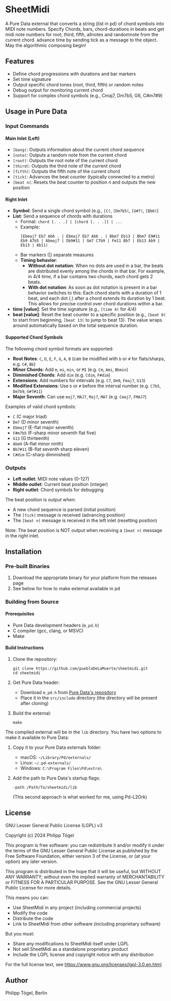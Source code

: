 # SheetMidi

A Pure Data external that converts a string (list in pd) of chord symbols into MIDI note numbers. Specify Chords, bars, chord-durations in beats and get midi note numbers for root, third, fifth, allnotes and randomnote from the current chord. advance time by sending tick as a message to the object. May the algorithmic composing begin!

## Features

- Define chord progressions with durations and bar markers
- Set time signature
- Output specific chord tones (root, third, fifth) or random notes
- Debug output for monitoring current chord
- Support for complex chord symbols (e.g., Cmaj7, Dm7b5, G6, C#m7#9)

## Usage in Pure Data

### Input Commands

#### Main Inlet (Left)

- `[bang(`: Outputs information about the current chord sequence
- `[note(`: Outputs a random note from the current chord
- `[root(`: Outputs the root note of the current chord
- `[third(`: Outputs the third note of the current chord
- `[fifth(`: Outputs the fifth note of the current chord
- `[tick(`: Advances the beat counter (typically connected to a metro)
- `[beat n(`: Resets the beat counter to position n and outputs the new position

#### Right Inlet

- **Symbol**: Send a single chord symbol (e.g., `[C(`, `[Dm7b5(`, `[G#7(`, `[Bb6(`)
- **List**: Send a sequence of chords with durations
  - Format: `chord [. . .] | [chord [. . .]] | ...`
  - Example:
    ```
    [Ebmaj7 Eb7 Ab6 . | Ebmaj7 Eb7 Ab6 . | Bbm7 Eb13 | Bbm7 E9#11 Eb9 A7b5 | Abmaj7 | Db9#11 | Gm7 C7b9 | Fm11 Bb7 | Eb13 Ab9 | Eb13 | Ab11(
    ```
  - Bar markers (|) separate measures
  - **Timing behavior**:
    - **Without dot notation**: When no dots are used in a bar, the beats are distributed evenly among the chords in that bar. For example, in 4/4 time, if a bar contains two chords, each chord gets 2 beats.
    - **With dot notation**: As soon as dot notation is present in a bar behavior switches to this: Each chord starts with a duration of 1 beat, and each dot (.) after a chord extends its duration by 1 beat. This allows for precise control over chord durations within a bar.
- **time [value]**: Set the time signature (e.g., `[time 4(` for 4/4)
- **beat [value]**: Reset the beat counter to a specific position (e.g., `[beat 0(` to start from beginning, `[beat 13(` to jump to beat 13). The value wraps around automatically based on the total sequence duration.

#### Supported Chord Symbols

The following chord symbol formats are supported:
- **Root Notes**: `C`, `D`, `E`, `F`, `G`, `A`, `B` (can be modified with `b` or `#` for flats/sharps, e.g. `C#`, `Bb`)
- **Minor Chords**: Add `m`, `mi`, `min`, or `MI` (e.g. `Cm`, `Ami`, `Bbmin`)
- **Diminished Chords**: Add `dim` (e.g. `Cdim`, `F#dim`)
- **Extensions**: Add numbers for intervals (e.g. `C7`, `Dm9`, `Fmaj7`, `G13`)
- **Modified Extensions**: Use `b` or `#` before the interval number (e.g. `C7b5`, `Dm7b9`, `G#7#11`)
- **Major Seventh**: Can use `maj7`, `MAJ7`, `Maj7`, `MA7` (e.g. `Cmaj7`, `FMAJ7`)

Examples of valid chord symbols:
- `C` (C major triad)
- `Dm7` (D minor seventh)
- `Ebmaj7` (E-flat major seventh)
- `F#m7b5` (F-sharp minor seventh flat five)
- `G13` (G thirteenth)
- `Abm9` (A-flat minor ninth)
- `Bb7#11` (B-flat seventh sharp eleven)
- `C#dim` (C-sharp diminished)

### Outputs

- **Left outlet**: MIDI note values (0-127)
- **Middle outlet**: Current beat position (integer)
- **Right outlet**: Chord symbols for debugging

The beat position is output when:
- A new chord sequence is parsed (initial position)
- The `[tick(` message is received (advancing position)
- The `[beat n(` message is received in the left inlet (resetting position)

Note: The beat position is NOT output when receiving a `[beat n(` message in the right inlet.

## Installation

### Pre-built Binaries

1. Download the appropriate binary for your platform from the releases page
2. See below for how to make external available in pd

### Building from Source

#### Prerequisites

- Pure Data development headers (`m_pd.h`)
- C compiler (gcc, clang, or MSVC)
- Make

#### Build Instructions

1. Clone the repository:
   ```
   git clone https://github.com/puebloDeLaMuerte/sheetmidi.git
   cd sheetmidi
   ```

2. Get Pure Data header:
   - Download `m_pd.h` from [Pure Data's repository](https://github.com/pure-data/pure-data/blob/master/src/m_pd.h)
   - Place it in the `src/include` directory (the directory will be present after cloning)

3. Build the external:
   ```
   make
   ```

The compiled external will be in the `lib` directory. You have two options to make it available to Pure Data:

1. Copy it to your Pure Data externals folder:
   - macOS: `~/Library/Pd/externals/`
   - Linux: `~/.pd-externals/`
   - Windows: `C:\Program Files\Pd\extra\`

2. Add the path to Pure Data's startup flags:
   ```
   -path /Path/To/sheetmidi/lib
   ```
   (This second approach is what worked for me, using Pd-L2Ork)

## License

GNU Lesser General Public License (LGPL) v3

Copyright (c) 2024 Philipp Tögel

This program is free software: you can redistribute it and/or modify
it under the terms of the GNU Lesser General Public License as published by
the Free Software Foundation, either version 3 of the License, or
(at your option) any later version.

This program is distributed in the hope that it will be useful,
but WITHOUT ANY WARRANTY; without even the implied warranty of
MERCHANTABILITY or FITNESS FOR A PARTICULAR PURPOSE. See the
GNU Lesser General Public License for more details.

This means you can:
- Use SheetMidi in any project (including commercial projects)
- Modify the code
- Distribute the code
- Link to SheetMidi from other software (including proprietary software)

But you must:
- Share any modifications to SheetMidi itself under LGPL
- Not sell SheetMidi as a standalone proprietary product
- Include the LGPL license and copyright notice with any distribution

For the full license text, see <https://www.gnu.org/licenses/lgpl-3.0.en.html>

## Author

Philipp Tögel, Berlin

